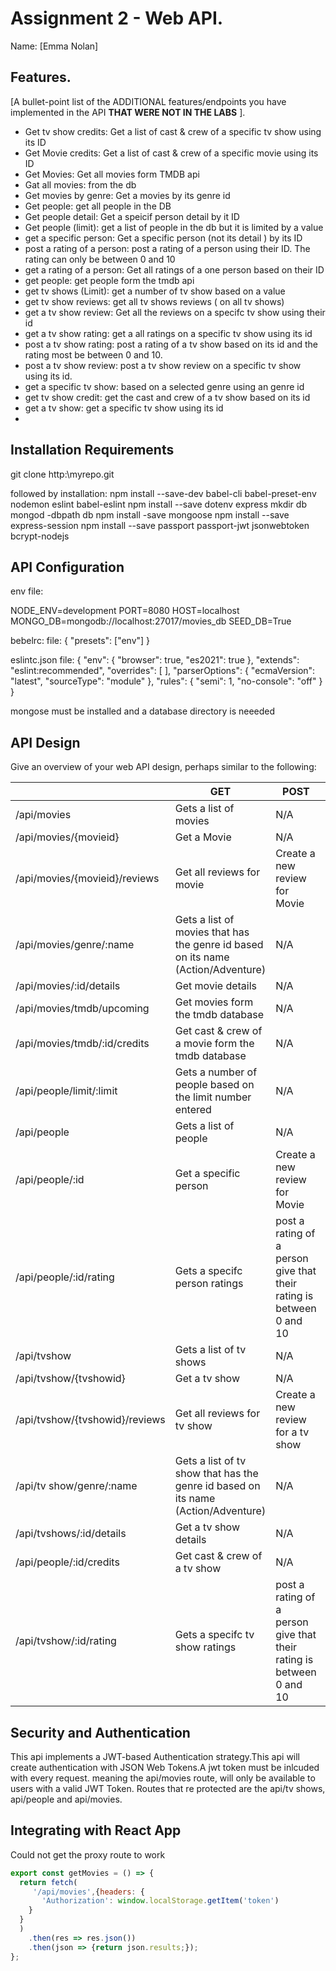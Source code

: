 # Assignment 2 - Web API.

Name: [Emma Nolan]

## Features.

[A bullet-point list of the ADDITIONAL features/endpoints you have implemented in the API **THAT WERE NOT IN THE LABS** ]. 

 + Get tv show credits: Get a list of cast & crew of a specific tv show using its ID
 + Get Movie credits: Get a list of cast & crew of a specific movie using its ID
 + Get Movies: Get all movies form TMDB api
 + Gat all movies: from the db
 + Get movies by genre: Get a movies by its genre id 
 + Get people: get all people in the DB
 + Get people detail: Get a speicif person detail by it ID
 + Get people (limit): get a list of people in the db but it is limited by a value
 + get a specific person: Get a specific person (not its detail ) by its ID
 + post a rating of a person: post a rating of a person using their ID. The rating can only be  between 0 and 10
 + get a rating of a person: Get all ratings of a one person based on their ID
 + get people: get people form the tmdb api 
 + get tv shows (Limit): get a number of tv show based on a value
 + get tv show reviews: get all tv shows reviews ( on all tv shows)
 + get a tv show review: Get all the reviews on a specifc tv show using their id
 + get a tv show rating: get a all ratings on a specific tv show using its id 
 + post a tv show rating: post a rating of a tv show based on its id and the rating most be between 0 and 10.
 + post a tv show review: post a tv show review on a specific tv show using its id.
 + get a specific tv show: based on a selected genre using an genre id 
 + get tv show credit: get the cast and crew of a tv show based on its id 
 + get a tv show: get a specific tv show using its id 
 + 

## Installation Requirements


git clone http:\myrepo.git

followed by installation:
npm install --save-dev babel-cli babel-preset-env nodemon eslint babel-eslint
npm install --save dotenv express
mkdir db
mongod -dbpath db
npm install -save mongoose
npm install --save express-session
 npm install --save passport passport-jwt jsonwebtoken bcrypt-nodejs




## API Configuration
env file:

NODE_ENV=development
PORT=8080
HOST=localhost
MONGO_DB=mongodb://localhost:27017/movies_db
SEED_DB=True

bebelrc: file:
{
    "presets": ["env"]
  }

  eslintc.json file:
  {
    "env": {
        "browser": true,
        "es2021": true
    },
    "extends": "eslint:recommended",
    "overrides": [
    ],
    "parserOptions": {
        "ecmaVersion": "latest",
        "sourceType": "module"
    },
    "rules": {
        "semi": 1,
        "no-console": "off"
    }
}

mongose must be installed and a database directory is neeeded
  


## API Design
Give an overview of your web API design, perhaps similar to the following: 

|  |  GET | POST | PUT | DELETE
| -- | -- | -- | -- | -- 
| /api/movies |Gets a list of movies | N/A | N/A |
| /api/movies/{movieid} | Get a Movie | N/A | N/A | N/A
| /api/movies/{movieid}/reviews | Get all reviews for movie | Create a new review for Movie | N/A | N/A  
| /api/movies/genre/:name |Gets a list of movies that has the genre id based on its name (Action/Adventure) | N/A | N/A |
| /api/movies/:id/details |Get movie details | N/A | N/A |
| /api/movies/tmdb/upcoming |Get movies form the tmdb database | N/A | N/A |
| /api/movies/tmdb/:id/credits |Get cast & crew of a movie form the tmdb database | N/A | N/A |
| /api/people/limit/:limit |Gets a number of people based on the limit number entered | N/A | N/A |
| /api/people | Gets a list of people | N/A | N/A | N/A
| /api/people/:id | Get a specific person | Create a new review for Movie | N/A | N/A  
| /api/people/:id/rating |Gets a specifc person ratings | post a rating of a person give that their rating is between 0 and 10 | N/A |
| /api/tvshow |Gets a list of tv shows | N/A | N/A |
| /api/tvshow/{tvshowid} | Get a tv show | N/A | N/A | N/A
| /api/tvshow/{tvshowid}/reviews | Get all reviews for tv show | Create a new review for a tv show | N/A | N/A  
| /api/tv show/genre/:name |Gets a list of tv show that has the genre id based on its name (Action/Adventure) | N/A | N/A |
| /api/tvshows/:id/details |Get a tv show details | N/A | N/A |
| /api/people/:id/credits |Get cast & crew of a tv show | N/A | N/A |
| /api/tvshow/:id/rating |Gets a specifc tv show ratings | post a rating of a person give that their rating is between 0 and 10 | N/A |






## Security and Authentication
This api implements a JWT-based Authentication strategy.This api will create authentication with JSON Web Tokens.A jwt token must be inlcuded with every request. meaning  the api/movies route, will only be available to users with a valid JWT Token.  Routes that re protected are the api/tv shows, api/people and api/movies.

## Integrating with React App
Could not get the proxy route to work  

~~~Javascript
export const getMovies = () => {
  return fetch(
     '/api/movies',{headers: {
       'Authorization': window.localStorage.getItem('token')
    }
  }
  )
    .then(res => res.json())
    .then(json => {return json.results;});
};

~~~
  